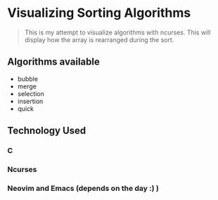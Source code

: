 # Visualizing Sorting Algorithms

> This is my attempt to visualize algorithms with ncurses.
> This will display how the array is rearranged during the sort.

## Algorithms available
- bubble
- merge
- selection
- insertion
- quick

## Technology Used
### C
### Ncurses
### Neovim and Emacs (depends on the day :) )
